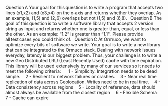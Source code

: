 Question A
Your goal for this question is to write a program that accepts two lines (x1,x2) and (x3,x4) on the x-axis and returns whether they overlap. As an example, (1,5) and (2,6) overlaps but not (1,5) and (6,8).
 
Question B
The goal of this question is to write a software library that accepts 2 version string as input and returns whether one is greater than, equal, or less than the other. As an example: “1.2” is greater than “1.1". Please provide all test cases you could think of.
 
Question C
At Ormuco, we want to optimize every bits of software we write. Your goal is to write a new library that can be integrated to the Ormuco stack. Dealing with network issues everyday, latency is our biggest problem. Thus, your challenge is to write a new Geo Distributed LRU (Least Recently Used) cache with time expiration. This library will be used extensively by many of our services so it needs to meet the following criteria:
 
    1 - Simplicity. Integration needs to be dead simple.
    2 - Resilient to network failures or crashes.
    3 - Near real time replication of data across Geolocation. Writes need to be in real time.
    4 - Data consistency across regions
    5 - Locality of reference, data should almost always be available from the closest region
    6 - Flexible Schema
    7 - Cache can expire 
